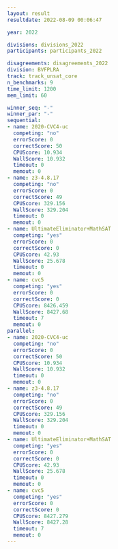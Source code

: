 ```yaml
---
layout: result
resultdate: 2022-08-09 00:06:47

year: 2022

divisions: divisions_2022
participants: participants_2022

disagreements: disagreements_2022
division: BVFPLRA
track: track_unsat_core
n_benchmarks: 9
time_limit: 1200
mem_limit: 60

winner_seq: "-"
winner_par: "-"
sequential:
- name: 2020-CVC4-uc
  competing: "no"
  errorScore: 0
  correctScore: 50
  CPUScore: 10.934
  WallScore: 10.932
  timeout: 0
  memout: 0
- name: z3-4.8.17
  competing: "no"
  errorScore: 0
  correctScore: 49
  CPUScore: 329.156
  WallScore: 329.204
  timeout: 0
  memout: 0
- name: UltimateEliminator+MathSAT
  competing: "yes"
  errorScore: 0
  correctScore: 0
  CPUScore: 42.93
  WallScore: 25.678
  timeout: 0
  memout: 0
- name: cvc5
  competing: "yes"
  errorScore: 0
  correctScore: 0
  CPUScore: 8426.459
  WallScore: 8427.68
  timeout: 7
  memout: 0
parallel:
- name: 2020-CVC4-uc
  competing: "no"
  errorScore: 0
  correctScore: 50
  CPUScore: 10.934
  WallScore: 10.932
  timeout: 0
  memout: 0
- name: z3-4.8.17
  competing: "no"
  errorScore: 0
  correctScore: 49
  CPUScore: 329.156
  WallScore: 329.204
  timeout: 0
  memout: 0
- name: UltimateEliminator+MathSAT
  competing: "yes"
  errorScore: 0
  correctScore: 0
  CPUScore: 42.93
  WallScore: 25.678
  timeout: 0
  memout: 0
- name: cvc5
  competing: "yes"
  errorScore: 0
  correctScore: 0
  CPUScore: 8427.279
  WallScore: 8427.28
  timeout: 7
  memout: 0
---
```

